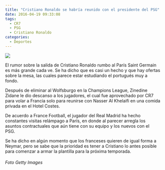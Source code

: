 ```yaml
---
title: "Cristiano Ronaldo se habría reunido con el presidente del PSG"
date: 2016-04-19 09:33:08
tags:
  - CR7
  - PSG
  - Cristiano Ronaldo
categories:
  - Deportes
---
```

![](/images/cristiano-psg.jpg)

El rumor sobre la salida de Cristiano Ronaldo rumbo al París Saint Germain es más grande cada ve. Se ha dicho que es casi un hecho y que hay ofertas sobre la mesa, las cuales parece estar estudiando el portugués muy a fondo.

Después de eliminar al Wolfsburgo en la Champions League, Zinedine Zidane le dio descanso a los jugadores, el cual fue aprovechado por CR7 para volar a Francia solo para reunirse con Nasser Al Khelaifi en una comida privada en el Hotel Costes.

De acuerdo a France Football, el jugador del Real Madrid ha hecho constantes visitas relámpago a París, en donde al parecer arregla los asuntos contractuales que aún tiene con su equipo y los nuevos con el PSG.

Se ha dicho en algún momento que los franceses quieren de igual forma a Neymar, pero se sabe que la prioridad es tener a Cristiano lo antes posible para comenzar a armar la plantilla para la próxima temporada.

###### Foto Getty Images
